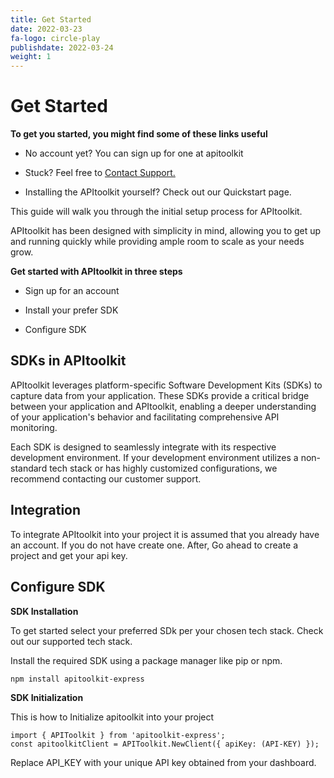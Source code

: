 ```yaml
---
title: Get Started
date: 2022-03-23
fa-logo: circle-play 
publishdate: 2022-03-24
weight: 1
---
```


# Get Started

**To get you started, you might find some of these links useful**

- No account yet? You can sign up for one at apitoolkit

- Stuck? Feel free to [Contact Support.](hello@apitoolkit.io)

- Installing the APItoolkit yourself? Check out our Quickstart page.

This guide will walk you through the initial setup process for APItoolkit.  

APItoolkit has been designed with simplicity in mind, allowing you to get up and running quickly while providing ample room to scale as your needs grow.

**Get started with APItoolkit in three steps**

- Sign up for an account

- Install your prefer SDK
  
- Configure SDK

## SDKs in APItoolkit

APItoolkit leverages platform-specific Software Development Kits (SDKs) to capture data from your application. These SDKs provide a critical bridge between your application and APItoolkit, enabling a deeper understanding of your application's behavior and facilitating comprehensive API monitoring.

Each SDK is designed to seamlessly integrate with its respective development environment. If your development environment utilizes a non-standard tech stack or has highly customized configurations, we recommend contacting our customer support.

## Integration

To integrate APItoolkit into your project it is assumed that you already have an account. If you do not have create one. After, Go ahead to create a project and get your api key. 

## Configure SDK

**SDK Installation**

To get started select your preferred SDk per your chosen tech stack. Check out our supported tech stack.

Install the required SDK using a package manager like pip or npm.

```JS
npm install apitoolkit-express
```
**SDK Initialization**

This is how to Initialize apitoolkit into your project

```JS
import { APIToolkit } from 'apitoolkit-express';
const apitoolkitClient = APIToolkit.NewClient({ apiKey: (API-KEY) });
```
Replace API_KEY with your unique API key obtained from your dashboard.





